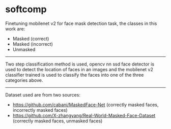 # softcomp
Finetuning mobilenet v2 for face mask detection task, the classes in this work are:
 - Masked (correct)
 - Masked (incorrect)
 - Unmasked

<hr>

Two step classification method is used, opencv nn ssd face detector is used to detect the location of faces in an images and the mobilenet v2 classifier trained is used to classify the faces into one of the three categories above.

<hr>

Dataset used are from two sources:
 - https://github.com/cabani/MaskedFace-Net (correctly masked faces, incorrectly masked faces)
 - https://github.com/X-zhangyang/Real-World-Masked-Face-Dataset (correctly masked faces, unmasked faces)
